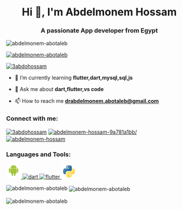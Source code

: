 <h1 align="center">Hi 👋, I'm Abdelmonem Hossam</h1>
<h3 align="center">A passionate App developer from Egypt</h3>

<p align="left"> <img src="https://komarev.com/ghpvc/?username=abdelmonem-abotaleb&label=Profile%20views&color=0e75b6&style=flat" alt="abdelmonem-abotaleb" /> </p>

<p align="left"> <a href="https://github.com/ryo-ma/github-profile-trophy"><img src="https://github-profile-trophy.vercel.app/?username=abdelmonem-abotaleb" alt="abdelmonem-abotaleb" /></a> </p>

<p align="left"> <a href="https://twitter.com/3abdohossam" target="blank"><img src="https://img.shields.io/twitter/follow/3abdohossam?logo=twitter&style=for-the-badge" alt="3abdohossam" /></a> </p>

- 🌱 I’m currently learning **flutter,dart,mysql,sql,js**

- 💬 Ask me about **dart,flutter,vs code**

- 📫 How to reach me **drabdelmonem.abotaleb@gmail.com**

<h3 align="left">Connect with me:</h3>
<p align="left">
<a href="https://twitter.com/3abdohossam" target="blank"><img align="center" src="https://raw.githubusercontent.com/rahuldkjain/github-profile-readme-generator/master/src/images/icons/Social/twitter.svg" alt="3abdohossam" height="30" width="40" /></a>
<a href="https://linkedin.com/in/abdelmonem-hossam-9a781a1bb/" target="blank"><img align="center" src="https://raw.githubusercontent.com/rahuldkjain/github-profile-readme-generator/master/src/images/icons/Social/linked-in-alt.svg" alt="abdelmonem-hossam-9a781a1bb/" height="30" width="40" /></a>
<a href="https://stackoverflow.com/users/abdelmonem-hossam" target="blank"><img align="center" src="https://raw.githubusercontent.com/rahuldkjain/github-profile-readme-generator/master/src/images/icons/Social/stack-overflow.svg" alt="abdelmonem-hossam" height="30" width="40" /></a>
</p>

<h3 align="left">Languages and Tools:</h3>
<p align="left"> <a href="https://developer.android.com" target="_blank" rel="noreferrer"> <img src="https://raw.githubusercontent.com/devicons/devicon/master/icons/android/android-original-wordmark.svg" alt="android" width="40" height="40"/> </a> <a href="https://dart.dev" target="_blank" rel="noreferrer"> <img src="https://www.vectorlogo.zone/logos/dartlang/dartlang-icon.svg" alt="dart" width="40" height="40"/> </a> <a href="https://flutter.dev" target="_blank" rel="noreferrer"> <img src="https://www.vectorlogo.zone/logos/flutterio/flutterio-icon.svg" alt="flutter" width="40" height="40"/> </a> <a href="https://www.python.org" target="_blank" rel="noreferrer"> <img src="https://raw.githubusercontent.com/devicons/devicon/master/icons/python/python-original.svg" alt="python" width="40" height="40"/> </a> </p>

<p><img align="left" src="https://github-readme-stats.vercel.app/api/top-langs?username=abdelmonem-abotaleb&show_icons=true&locale=en&layout=compact" alt="abdelmonem-abotaleb" /></p>

<p>&nbsp;<img align="center" src="https://github-readme-stats.vercel.app/api?username=abdelmonem-abotaleb&show_icons=true&locale=en" alt="abdelmonem-abotaleb" /></p>

<p><img align="center" src="https://github-readme-streak-stats.herokuapp.com/?user=abdelmonem-abotaleb&" alt="abdelmonem-abotaleb" /></p>


<!---
Abdelmonem-abotaleb/Abdelmonem-abotaleb is a ✨ special ✨ repository because its `README.md` (this file) appears on your GitHub profile.
You can click the Preview link to take a look at your changes.
--->
